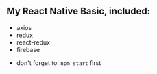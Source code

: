 ## My React Native Basic, included:

- axios
- redux
- react-redux
- firebase

* don't forget to: `npm start` first
